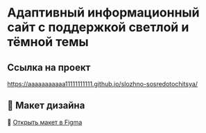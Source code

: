 # Адаптивный информационный сайт с поддержкой светлой и тёмной темы

## Ссылка на проект
https://aaaaaaaaaaa11111111111.github.io/slozhno-sosredotochitsya/

## 📐 Макет дизайна

🔗 [Открыть макет в Figma](https://www.figma.com/design/e8vv01oVqFXj6pSd4Mjj1e/-6-%D0%A1%D0%BB%D0%BE%D0%B6%D0%BD%D0%BE-%D1%81%D0%BE%D1%81%D1%80%D0%B5%D0%B4%D0%BE%D1%82%D0%BE%D1%87%D0%B8%D1%82%D1%81%D1%8F--Copy-?node-id=0-1&p=f&t=wjFXOxOK8Ri7j393-0)
